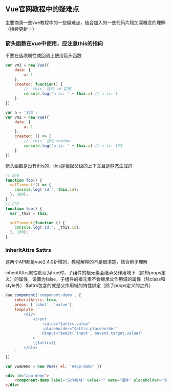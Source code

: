 ## Vue官网教程中的疑难点

主要摘录一些vue教程中的一些疑难点，结合加入的一些代码片段加深概念的理解（持续更新！）

### **箭头函数**在vue中使用，应注意this的指向

不要在选项属性或回调上使用箭头函数

```javascript
var vm1 = new Vue({
    data: {
        a: 1
    },
    created: function() {
        // `this` 指向 vm 实例
        console.log('a is: ' + this.a) // a is: 1
    }
})

var a = '123';
var vm2 = new Vue({
    data: {
        a: 1
    },
    created: () => {
        // `this` 指向 window
        console.log('a is: ' + this.a) // a is: 123
    }
})
```

箭头函数是没有this的，this是根据父级的上下文且是静态生成的

```javascript
// ES6
function foo() {
  setTimeout(() => {
    console.log('id:', this.id);
  }, 100);
}
// ES5
function foo() {
  var _this = this;

  setTimeout(function () {
    console.log('id:', _this.id);
  }, 100);
}
```

### inheritAttrs $attrs

这两个API都是vue2.4.0新增的，教程解释的不是很清楚，结合例子理解

inheritAttrs属性默认为true时，子组件的根元素会继承父作用域下（除却props定义）的属性，设置为false，子组件的根元素不会继承父作用域的属性（除class和style外）
$attrs包含的就是父作用域的特性绑定（除了props定义的之外）

```javascript
Vue.component('component-demo', {
    inheritAttrs: true,
    props: ['label', 'value'],
    template: `
        <div>
            <input 
                :value="$attrs.value" 
                :placeholder="$attrs.placeholder"
                @input="$emit('input', $event.target.value)"
            >
            {{$attrs}}
        </div>
    `
})

var vueDemo = new Vue({ el: '#app-demo' })
```
```html
<div id="app-demo">
	<component-demo label="父作用域" value="" name="组件" placeholder="请输入"></component-demo>
</div>
```

#####



